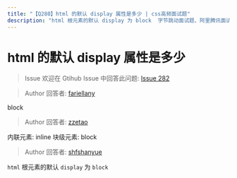 ```yaml
---
title: "【Q280】html 的默认 display 属性是多少 | css高频面试题"
description: "html 根元素的默认 display 为 block  字节跳动面试题、阿里腾讯面试题、美团小米面试题。"
---
```


# html 的默认 display 属性是多少

> Issue
> 欢迎在 Gtihub Issue 中回答此问题: [Issue 282](https://github.com/shfshanyue/Daily-Question/issues/282)

> Author
> 回答者: [fariellany](https://github.com/fariellany)

block

> Author
> 回答者: [zzetao](https://github.com/zzetao)

内联元素: inline
块级元素: block

> Author
> 回答者: [shfshanyue](https://github.com/shfshanyue)

`html` 根元素的默认 `display` 为 `block`

